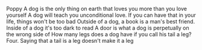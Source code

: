 Poppy
A dog is the only thing on earth that loves you more than you love yourself
A dog will teach you unconditional love. If you can have that in your life, things won't be too bad
Outside of a dog, a book is a man's best friend. Inside of a dog it's too dark to read
A door is what a dog is perpetually on the wrong side of
How many legs does a dog have if you call his tail a leg? Four. Saying that a tail is a leg doesn't make it a leg
